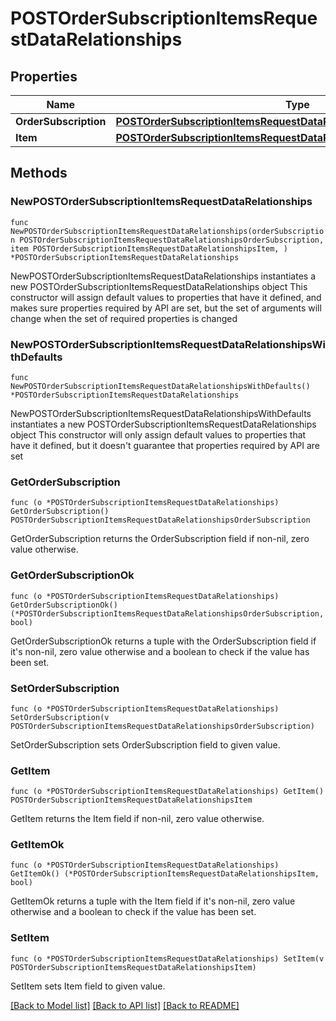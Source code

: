 # POSTOrderSubscriptionItemsRequestDataRelationships

## Properties

Name | Type | Description | Notes
------------ | ------------- | ------------- | -------------
**OrderSubscription** | [**POSTOrderSubscriptionItemsRequestDataRelationshipsOrderSubscription**](POSTOrderSubscriptionItemsRequestDataRelationshipsOrderSubscription.md) |  | 
**Item** | [**POSTOrderSubscriptionItemsRequestDataRelationshipsItem**](POSTOrderSubscriptionItemsRequestDataRelationshipsItem.md) |  | 

## Methods

### NewPOSTOrderSubscriptionItemsRequestDataRelationships

`func NewPOSTOrderSubscriptionItemsRequestDataRelationships(orderSubscription POSTOrderSubscriptionItemsRequestDataRelationshipsOrderSubscription, item POSTOrderSubscriptionItemsRequestDataRelationshipsItem, ) *POSTOrderSubscriptionItemsRequestDataRelationships`

NewPOSTOrderSubscriptionItemsRequestDataRelationships instantiates a new POSTOrderSubscriptionItemsRequestDataRelationships object
This constructor will assign default values to properties that have it defined,
and makes sure properties required by API are set, but the set of arguments
will change when the set of required properties is changed

### NewPOSTOrderSubscriptionItemsRequestDataRelationshipsWithDefaults

`func NewPOSTOrderSubscriptionItemsRequestDataRelationshipsWithDefaults() *POSTOrderSubscriptionItemsRequestDataRelationships`

NewPOSTOrderSubscriptionItemsRequestDataRelationshipsWithDefaults instantiates a new POSTOrderSubscriptionItemsRequestDataRelationships object
This constructor will only assign default values to properties that have it defined,
but it doesn't guarantee that properties required by API are set

### GetOrderSubscription

`func (o *POSTOrderSubscriptionItemsRequestDataRelationships) GetOrderSubscription() POSTOrderSubscriptionItemsRequestDataRelationshipsOrderSubscription`

GetOrderSubscription returns the OrderSubscription field if non-nil, zero value otherwise.

### GetOrderSubscriptionOk

`func (o *POSTOrderSubscriptionItemsRequestDataRelationships) GetOrderSubscriptionOk() (*POSTOrderSubscriptionItemsRequestDataRelationshipsOrderSubscription, bool)`

GetOrderSubscriptionOk returns a tuple with the OrderSubscription field if it's non-nil, zero value otherwise
and a boolean to check if the value has been set.

### SetOrderSubscription

`func (o *POSTOrderSubscriptionItemsRequestDataRelationships) SetOrderSubscription(v POSTOrderSubscriptionItemsRequestDataRelationshipsOrderSubscription)`

SetOrderSubscription sets OrderSubscription field to given value.


### GetItem

`func (o *POSTOrderSubscriptionItemsRequestDataRelationships) GetItem() POSTOrderSubscriptionItemsRequestDataRelationshipsItem`

GetItem returns the Item field if non-nil, zero value otherwise.

### GetItemOk

`func (o *POSTOrderSubscriptionItemsRequestDataRelationships) GetItemOk() (*POSTOrderSubscriptionItemsRequestDataRelationshipsItem, bool)`

GetItemOk returns a tuple with the Item field if it's non-nil, zero value otherwise
and a boolean to check if the value has been set.

### SetItem

`func (o *POSTOrderSubscriptionItemsRequestDataRelationships) SetItem(v POSTOrderSubscriptionItemsRequestDataRelationshipsItem)`

SetItem sets Item field to given value.



[[Back to Model list]](../README.md#documentation-for-models) [[Back to API list]](../README.md#documentation-for-api-endpoints) [[Back to README]](../README.md)


